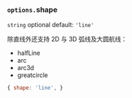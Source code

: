 ### `options.`shape

`string` optional default: `'line'`

除直线外还支持 2D 与 3D 弧线及大圆航线：

- halfLine
- arc
- arc3d
- greatcircle

```js
{ shape: 'line', }
```
